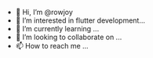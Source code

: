 - 👋 Hi, I’m @rowjoy
- 👀 I’m interested in flutter development...
- 🌱 I’m currently learning ...
- 💞️ I’m looking to collaborate on ...
- 📫 How to reach me ...

<!---
rowjoy/rowjoy is a ✨ special ✨ repository because its `README.md` (this file) appears on your GitHub profile.
You can click the Preview link to take a look at your changes.
--->
